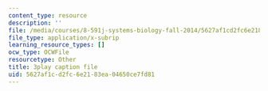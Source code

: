 ```yaml
---
content_type: resource
description: ''
file: /media/courses/8-591j-systems-biology-fall-2014/5627af1cd2fc6e2183ea04650ce7fd81_lLY1u2aghIQ.srt
file_type: application/x-subrip
learning_resource_types: []
ocw_type: OCWFile
resourcetype: Other
title: 3play caption file
uid: 5627af1c-d2fc-6e21-83ea-04650ce7fd81
---
```

